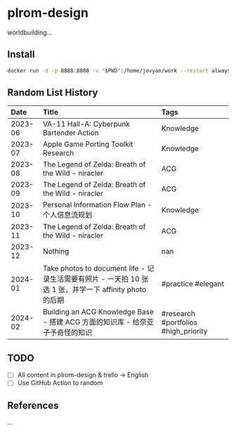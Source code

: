 # plrom-design

worldbuilding...

## Install

```bash
docker run -d -p 8888:8888 -v "$PWD":/home/jovyan/work --restart always  --name jupyterhub jupyter/datascience-notebook:6b49f3337709
```

## Random List History

<!-- TABLE_START -->

| Date    | Title                                                                                                   | Tags                                 |
|:--------|:--------------------------------------------------------------------------------------------------------|:-------------------------------------|
| 2023-06 | VA-11 Hall-A: Cyberpunk Bartender Action                                                                | Knowledge                            |
| 2023-07 | Apple Game Porting Toolkit Research                                                                     | Knowledge                            |
| 2023-08 | The Legend of Zelda: Breath of the Wild - niracler                                                      | ACG                                  |
| 2023-09 | The Legend of Zelda: Breath of the Wild - niracler                                                      | ACG                                  |
| 2023-10 | Personal Information Flow Plan - 个人信息流规划                                                         | Knowledge                            |
| 2023-11 | The Legend of Zelda: Breath of the Wild - niracler                                                      | ACG                                  |
| 2023-12 | Nothing                                                                                                 | nan                                  |
| 2024-01 | Take photos to document life - 记录生活需要有照片 - 一天拍 10 张选 1 张，并学一下 affinity photo 的后期 | #practice #elegant                   |
| 2024-02 | Building an ACG Knowledge Base - 搭建 ACG 方面的知识库 - 给奈亚子予奇怪的知识                           | #research #portfolios #high_priority |

<!-- TABLE_END -->

## TODO

- [ ] All content in plrom-design & trello -> English
- [ ] Use GitHub Action to random

## References

...
